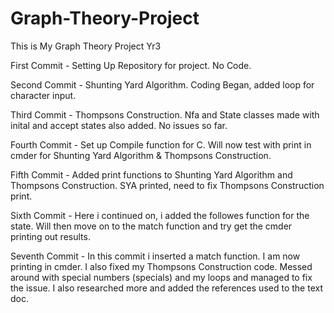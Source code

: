 # Graph-Theory-Project
This is My Graph Theory Project Yr3

First Commit - Setting Up Repository for project. No Code.

Second Commit - Shunting Yard Algorithm. Coding Began, added loop for character input. 

Third Commit - Thompsons Construction. Nfa and State classes made with inital and accept states also added. No issues so far.

Fourth Commit - Set up Compile function for C. Will now test with print in cmder for Shunting Yard Algorithm & Thompsons Construction.

Fifth Commit - Added print functions to Shunting Yard Algorithm and Thompsons Construction. SYA printed, need to fix Thompsons Construction print. 

Sixth Commit - Here i continued on, i added the followes function for the state. Will then move on to the match function and try get the cmder printing out results.

Seventh Commit - In this commit i inserted a match function. I am now printing in cmder. I also fixed my Thompsons Construction code. Messed around with special numbers (specials) and my loops and managed to fix the issue. I also researched more and added the references used to the text doc.


